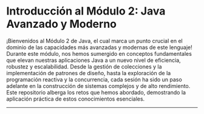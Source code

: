 # Introducción al Módulo 2: Java Avanzado y Moderno

¡Bienvenidos al Módulo 2 de Java, el cual marca un punto crucial en el dominio de las capacidades más avanzadas y modernas de este lenguaje! Durante este módulo, nos hemos sumergido en conceptos fundamentales que elevan nuestras aplicaciones Java a un nuevo nivel de eficiencia, robustez y escalabilidad. Desde la gestión de colecciones y la implementación de patrones de diseño, hasta la exploración de la programación reactiva y la concurrencia, cada sesión ha sido un paso adelante en la construcción de sistemas complejos y de alto rendimiento. Este repositorio alberga los retos que hemos abordado, demostrando la aplicación práctica de estos conocimientos esenciales.

---
